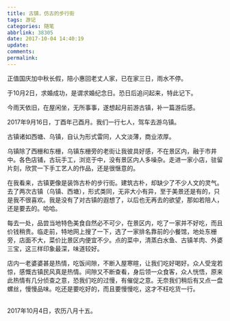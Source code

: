 ```yaml
---
title: 古镇，仿古的步行街
tags: 游记
categories: 随笔
abbrlink: 38305
date: 2017-10-04 14:40:19
update:
comments:
permalink:
---
```


正值国庆加中秋长假，陪小惠回老丈人家，已在家三日，雨水不停。

于10月2日，求婚成功，是谓求婚纪念日。恐日后追问起来，特此记下。

今雨天依旧，在屋闲坐，无所事事，遂想起月前游古镇，补一篇游后感。

2017年9月16日，丁酉年己酉月。我们一行七人，驾车去游乌镇。

古镇诸如西塘、乌镇，自认为形式雷同，人文淡薄，商业浓厚。

乌镇除了西栅和东栅，乌镇东栅旁的老街让我彼具好感，不在景区内，融于市井中。各色店铺，古玩手工，浏览于中，没有景区内人多噪杂。走进一家小店，驻留片刻，欣赏一下手工艺人的作品，还是很惬意的。

在我看来，古镇更像是装饰古朴的步行街。建筑古朴，却缺少了不少人文的灵气。去了两次古镇（乌镇、西塘），形式类同，无非大小有异，至于美景还是有的，只是我不很喜欢。我是没有了对古镇的遐想了，以后也无再去的欲望，那如若陪人，还是要去的。哈哈。

每去一处，品尝当地特色美食自然必不可少，在景区内，吃了一家并不好吃，而且价钱稍贵。临走前，特地网上搜了一下，选了一家排名靠前的小餐馆，地处东栅旁，店面不大，菜价比景区内便宜不少。点的菜中，清蒸白水鱼、古镇羊肉、外婆三宝，这三样印象最深，味道较好。

店内一老婆婆甚是热情，吃饭间隙，不断入屋寒暄，让我们吃好喝好。众人受宠若惊，感慨古镇民风真是热情。间隙又不断查看，身后领一众食客，众人恍悟，原来此热情有几分侦查之意，恐我们吃的过慢，有催促之意。无奈我们稍后有又点一盘螺丝，慢慢品味。吃还是要吃好的，而且要慢慢吃，这才不枉吃货一行。

</br>
2017年10月4日，农历八月十五。